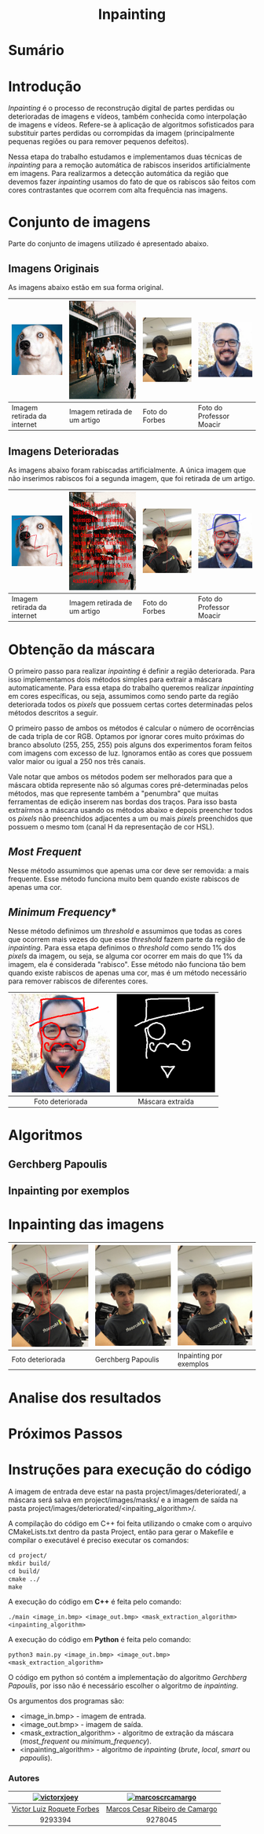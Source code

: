 <h1 align="center">Inpainting</h1>


# Sumário

# Introdução
*Inpainting* é o processo de reconstrução digital de partes perdidas ou deterioradas de imagens e vídeos, também conhecida como interpolação de imagens e vídeos. Refere-se à aplicação de algoritmos sofisticados para substituir partes perdidas ou corrompidas da imagem (principalmente pequenas regiões ou para remover pequenos defeitos).

Nessa etapa do trabalho estudamos e implementamos duas técnicas de *inpainting* para a remoção automática de rabiscos inseridos artificialmente em imagens. Para realizarmos a detecção automática da região que devemos fazer *inpainting* usamos do fato de que os rabiscos são feitos com cores contrastantes que ocorrem com alta frequência nas imagens.

# Conjunto de imagens
Parte do conjunto de imagens utilizado é apresentado abaixo.

## Imagens Originais
As imagens abaixo estão em sua forma original.

|<img src="./Project/images/original/dogo2.bmp"   width="200px" alt="dogo2"/>|<img src="./Project/images/original/horse_car.bmp"   height="200px" alt="horse_car"/>|<img src="./Project/images/original/forbes.bmp"   width="200px" alt="forbes"/>|<img src="./Project/images/original/momo_fino.bmp"   width="200px" alt="momo_fino"/>|
|------------|------------|------------|------------|
| Imagem retirada da internet | Imagem retirada de um artigo | Foto do Forbes | Foto do Professor Moacir |

## Imagens Deterioradas
As imagens abaixo foram rabiscadas artificialmente. A única imagem que não inserimos rabiscos foi a segunda imagem, que foi retirada de um artigo.

|<img src="./Project/images/deteriorated/dogo2.bmp"   width="200px" alt="dogo2"/>|<img src="./Project/images/deteriorated/horse_car.bmp"   height="200px" alt="horse_car"/>|<img src="./Project/images/deteriorated/forbes.bmp"   width="200px" alt="forbes"/>|<img src="./Project/images/deteriorated/momo_fino.bmp"   width="200px" alt="momo_fino"/>|
|------------|------------|------------|------------|
| Imagem retirada da internet | Imagem retirada de um artigo | Foto do Forbes | Foto do Professor Moacir |

# Obtenção da máscara

O primeiro passo para realizar *inpainting* é definir a região deteriorada. Para isso implementamos dois métodos simples para extrair a máscara automaticamente. Para essa etapa do trabalho queremos realizar *inpainting* em cores específicas, ou seja, assumimos como sendo parte da região deteriorada todos os *pixels* que possuem certas cortes determinadas pelos métodos descritos a seguir.

O primeiro passo de ambos os métodos é calcular o número de ocorrências de cada tripla de cor RGB. Optamos por ignorar cores muito próximas do branco absoluto (255, 255, 255) pois alguns dos experimentos foram feitos com imagens com excesso de luz. Ignoramos então as cores que possuem valor maior ou igual a 250 nos três canais.

Vale notar que ambos os métodos podem ser melhorados para que a máscara obtida represente não só algumas cores pré-determinadas pelos métodos, mas que represente também a "penumbra" que muitas ferramentas de edição inserem nas bordas dos traços. Para isso basta extraírmos a máscara usando os métodos abaixo e depois preencher todos os *pixels* não preenchidos adjacentes a um ou mais *pixels* preenchidos que possuem o mesmo tom (canal H da representação de cor HSL).

## *Most Frequent*
Nesse método assumimos que apenas uma cor deve ser removida: a mais frequente. Esse método funciona muito bem quando existe rabiscos de apenas uma cor.

## *Minimum Frequency**

Nesse método definimos um *threshold* e assumimos que todas as cores que ocorrem mais vezes do que esse *threshold* fazem parte da região de *inpainting*. Para essa etapa definimos o *threshold* como sendo 1% dos *pixels* da imagem, ou seja, se alguma cor ocorrer em mais do que 1% da imagem, ela é considerada "rabisco". Esse método não funciona tão bem quando existe rabiscos de apenas uma cor, mas é um método necessário para remover rabiscos de diferentes cores.

|<img src="./Project/images/deteriorated/momo.bmp"   width="200px" alt="momo"/>|<img src="./Project/images/masks/momo.bmp"   width="200px" alt="momo"/>|
|:-----------------------------------:|:-----------------------------------:|
| Foto deteriorada | Máscara extraída|

# Algoritmos
## Gerchberg Papoulis

## Inpainting por exemplos



# Inpainting das imagens

|<img src="./Project/images/deteriorated/forbes.bmp" width="200px" alt="forbes"/>|<img src="./Project/images/inpainted/Gerchberg Papoulis/forbes.bmp" width="200px" alt="forbes_gerchberg"/>|<img src="./Project/images/inpainted/Local Brute Force/forbes.bmp" width="200px" alt="forbes_examplebf"/>|
|------------|------------|------------|
| Foto deteriorada | Gerchberg Papoulis | Inpainting por exemplos|

# Analise dos resultados

# Próximos Passos

# Instruções para execução do código
A imagem de entrada deve estar na pasta project/images/deteriorated/, a máscara será salva em project/images/masks/ e a imagem de saída na pasta project/images/deteriorated/<inpaiting_algorithm>/.

A compilação do código em C++ foi feita utilizando o cmake com o arquivo CMakeLists.txt dentro da pasta Project, então para gerar o Makefile e compilar o executável é preciso executar os comandos: 

	cd project/
	mkdir build/
	cd build/
	cmake ../
	make


A execução do código em **C++** é feita pelo comando:

	./main <image_in.bmp> <image_out.bmp> <mask_extraction_algorithm> <inpainting_algorithm>


A execução do código em **Python** é feita pelo comando:

	python3 main.py <image_in.bmp> <image_out.bmp> <mask_extraction_algorithm>

O código em python só contém a implementação do algoritmo *Gerchberg Papoulis*, por isso não é necessário escolher o algoritmo de *inpainting*.

Os argumentos dos programas são:

 * <image_in.bmp> - imagem de entrada.
 * <image_out.bmp> - imagem de saída.
 * <mask_extraction_algorithm> - algoritmo de extração da máscara (*most_frequent* ou *minimum_frequency*).
 * <inpainting_algorithm> - algoritmo de *inpainting* (*brute*, *local*, *smart* ou *papoulis*).





### Autores

| [![victorxjoey](https://avatars1.githubusercontent.com/u/13484548?s=200&v=4)](https://github.com/VictorXjoeY/) |               [![marcoscrcamargo](https://avatars0.githubusercontent.com/u/13886241?s=200&v=4)](https://github.com/marcoscrcamargo/) |
|:-----------------------------------------------------------------------------------------------------------------:|:-------------------------------------------------------------------------------------------------------:|
|[Victor Luiz Roquete Forbes](https://github.com/VictorXjoeY/)|[Marcos Cesar Ribeiro de Camargo](https://github.com/marcoscrcamargo/)|
| 9293394 | 9278045|


